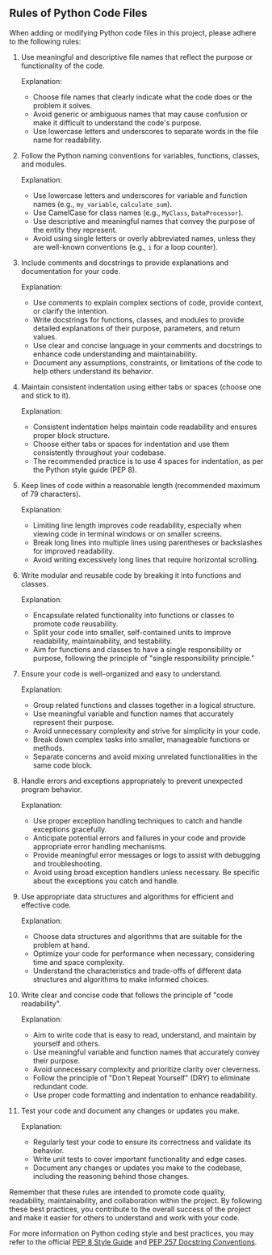 ## Rules of Python Code Files

When adding or modifying Python code files in this project, please adhere to the following rules:

1. Use meaningful and descriptive file names that reflect the purpose or functionality of the code.

   Explanation:
   - Choose file names that clearly indicate what the code does or the problem it solves.
   - Avoid generic or ambiguous names that may cause confusion or make it difficult to understand the code's purpose.
   - Use lowercase letters and underscores to separate words in the file name for readability.

2. Follow the Python naming conventions for variables, functions, classes, and modules.

   Explanation:
   - Use lowercase letters and underscores for variable and function names (e.g., `my_variable`, `calculate_sum`).
   - Use CamelCase for class names (e.g., `MyClass`, `DataProcessor`).
   - Use descriptive and meaningful names that convey the purpose of the entity they represent.
   - Avoid using single letters or overly abbreviated names, unless they are well-known conventions (e.g., `i` for a loop counter).

3. Include comments and docstrings to provide explanations and documentation for your code.

   Explanation:
   - Use comments to explain complex sections of code, provide context, or clarify the intention.
   - Write docstrings for functions, classes, and modules to provide detailed explanations of their purpose, parameters, and return values.
   - Use clear and concise language in your comments and docstrings to enhance code understanding and maintainability.
   - Document any assumptions, constraints, or limitations of the code to help others understand its behavior.

4. Maintain consistent indentation using either tabs or spaces (choose one and stick to it).

   Explanation:
   - Consistent indentation helps maintain code readability and ensures proper block structure.
   - Choose either tabs or spaces for indentation and use them consistently throughout your codebase.
   - The recommended practice is to use 4 spaces for indentation, as per the Python style guide (PEP 8).

5. Keep lines of code within a reasonable length (recommended maximum of 79 characters).

   Explanation:
   - Limiting line length improves code readability, especially when viewing code in terminal windows or on smaller screens.
   - Break long lines into multiple lines using parentheses or backslashes for improved readability.
   - Avoid writing excessively long lines that require horizontal scrolling.

6. Write modular and reusable code by breaking it into functions and classes.

   Explanation:
   - Encapsulate related functionality into functions or classes to promote code reusability.
   - Split your code into smaller, self-contained units to improve readability, maintainability, and testability.
   - Aim for functions and classes to have a single responsibility or purpose, following the principle of "single responsibility principle."

7. Ensure your code is well-organized and easy to understand.

   Explanation:
   - Group related functions and classes together in a logical structure.
   - Use meaningful variable and function names that accurately represent their purpose.
   - Avoid unnecessary complexity and strive for simplicity in your code.
   - Break down complex tasks into smaller, manageable functions or methods.
   - Separate concerns and avoid mixing unrelated functionalities in the same code block.

8. Handle errors and exceptions appropriately to prevent unexpected program behavior.

   Explanation:
   - Use proper exception handling techniques to catch and handle exceptions gracefully.
   - Anticipate potential errors and failures in your code and provide appropriate error handling mechanisms.
   - Provide meaningful error messages or logs to assist with debugging and troubleshooting.
   - Avoid using broad exception handlers unless necessary. Be specific about the exceptions you catch and handle.

9. Use appropriate data structures and algorithms for efficient and effective code.

   Explanation:
   - Choose data structures and algorithms that are suitable for the problem at hand.
   - Optimize your code for performance when necessary, considering time and space complexity.
   - Understand the characteristics and trade-offs of different data structures and algorithms to make informed choices.

10. Write clear and concise code that follows the principle of "code readability".

    Explanation:
    - Aim to write code that is easy to read, understand, and maintain by yourself and others.
    - Use meaningful variable and function names that accurately convey their purpose.
    - Avoid unnecessary complexity and prioritize clarity over cleverness.
    - Follow the principle of "Don't Repeat Yourself" (DRY) to eliminate redundant code.
    - Use proper code formatting and indentation to enhance readability.

11. Test your code and document any changes or updates you make.

    Explanation:
    - Regularly test your code to ensure its correctness and validate its behavior.
    - Write unit tests to cover important functionality and edge cases.
    - Document any changes or updates you make to the codebase, including the reasoning behind those changes.

Remember that these rules are intended to promote code quality, readability, maintainability, and collaboration within the project. By following these best practices, you contribute to the overall success of the project and make it easier for others to understand and work with your code.

For more information on Python coding style and best practices, you may refer to the official [PEP 8 Style Guide](https://www.python.org/dev/peps/pep-0008/) and [PEP 257 Docstring Conventions](https://www.python.org/dev/peps/pep-0257/).
